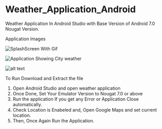 # Weather_Application_Android

Weather Application In Android Studio with Base Version of Android 7.0 Nougat Version.

Application Images

![SplashScreen With Gif](https://i.imgur.com/YxljOGf.png)


![Application Showing City weather]([https://i.imgur.com/FVnAwWP.png](https://cdn.discordapp.com/attachments/1136429175557857404/1187090552043356211/Screenshot_2023-08-25_182859.png?ex=65959f3a&is=65832a3a&hm=c3b4d317ccd4347c42dc91e316190b33c235169fcd51918a26eac923a33064d1&))


![alt text](https://i.imgur.com/Kfz9Hrm.png)



To Run Download and Extract the file
1. Open Android Studio and open weather application
2. Once Done, Set Your Emulator Version to Nougat 7.0 or above
3. Run the application If you get any Error or Application Close automatically.
4. Check Location is Enabeled and, Open Google Maps and set current location.
5. Then, Once Again Run the Application.
